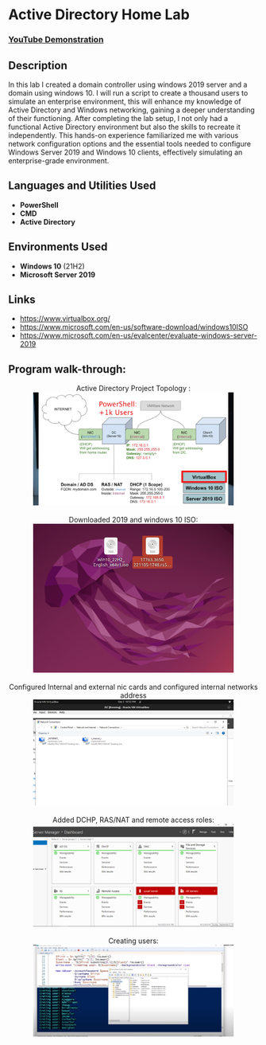 <h1>Active Directory Home Lab</h1>

 ### [YouTube Demonstration](https://youtu.be/7eJexJVCqJo)

<h2>Description</h2>
In this lab I created a domain controller using windows 2019 server and a domain using windows 10. I will run a script to create a thousand users to simulate an enterprise environment, this will enhance my knowledge of Active Directory and Windows networking, gaining a deeper understanding of their functioning. After completing the lab setup, I not only had a functional Active Directory environment but also the skills to recreate it independently. This hands-on experience familiarized me with various network configuration options and the essential tools needed to configure Windows Server 2019 and Windows 10 clients, effectively simulating an enterprise-grade environment.
<br />




<h2>Languages and Utilities Used</h2>

- <b>PowerShell</b> 
- <b>CMD</b>
- <b>Active Directory</b>

<h2>Environments Used </h2>

- <b>Windows 10</b> (21H2)
- <b>Microsoft Server 2019</b>

## Links 
- https://www.virtualbox.org/
- https://www.microsoft.com/en-us/software-download/windows10ISO
- https://www.microsoft.com/en-us/evalcenter/evaluate-windows-server-2019

<h2>Program walk-through:</h2>

<p align="center">
Active Directory Project Topology : <br/>
<img src="Screenshot from 2023-09-03 21-24-37.png" height="80%" width="80%" alt="Project Topology"/>
<br />
<br />
Downloaded 2019 and windows 10 ISO:  <br/>
<img src="Screenshot from 2023-09-03 22-25-57.png" height="80%" width="80%" alt="Disk Sanitization Steps"/>
<br />
<br />
Configured Internal and external nic cards and configured internal networks address <br/>
<img src="Screenshot from 2023-09-03 22-52-25.png" height="80%" width="80%" alt="Disk Sanitization Steps"/>
<br />
<br />
Added DCHP, RAS/NAT and remote access roles:  <br/>
<img src="Screenshot from 2023-09-03 23-17-30.png" height="80%" width="80%" alt="Disk Sanitization Steps"/>
<br />
<br />
Creating users:  <br/>
<img src="Screenshot from 2023-09-03 23-46-03.png" height="80%" width="80%" alt="Disk Sanitization Steps"/>
<br />
<br />

<!--
 ```diff
- text in red
+ text in green
! text in orange
# text in gray
@@ text in purple (and bold)@@
```
--!>
